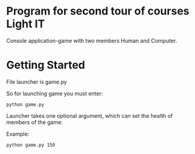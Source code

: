 # Program for second tour of courses Light IT
Console application-game with two members Human and Computer.

# Getting Started
File launcher is game.py

So for launching game you must enter:

```
python game.py
```

Launcher takes one optional argument, which can set the health of members of the game:

Example:

```
python game.py 150
```
